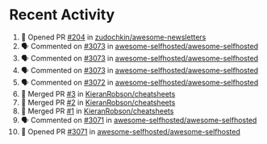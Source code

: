 # Recent Activity 

<!--START_SECTION:activity-->
1. 💪 Opened PR [#204](https://github.com/zudochkin/awesome-newsletters/pull/204) in [zudochkin/awesome-newsletters](https://github.com/zudochkin/awesome-newsletters)
2. 🗣 Commented on [#3073](https://github.com/awesome-selfhosted/awesome-selfhosted/issues/3073) in [awesome-selfhosted/awesome-selfhosted](https://github.com/awesome-selfhosted/awesome-selfhosted)
3. 🗣 Commented on [#3073](https://github.com/awesome-selfhosted/awesome-selfhosted/issues/3073) in [awesome-selfhosted/awesome-selfhosted](https://github.com/awesome-selfhosted/awesome-selfhosted)
4. 🗣 Commented on [#3073](https://github.com/awesome-selfhosted/awesome-selfhosted/issues/3073) in [awesome-selfhosted/awesome-selfhosted](https://github.com/awesome-selfhosted/awesome-selfhosted)
5. 🗣 Commented on [#3072](https://github.com/awesome-selfhosted/awesome-selfhosted/issues/3072) in [awesome-selfhosted/awesome-selfhosted](https://github.com/awesome-selfhosted/awesome-selfhosted)
6. 🎉 Merged PR [#3](https://github.com/KieranRobson/cheatsheets/pull/3) in [KieranRobson/cheatsheets](https://github.com/KieranRobson/cheatsheets)
7. 🎉 Merged PR [#2](https://github.com/KieranRobson/cheatsheets/pull/2) in [KieranRobson/cheatsheets](https://github.com/KieranRobson/cheatsheets)
8. 🎉 Merged PR [#1](https://github.com/KieranRobson/cheatsheets/pull/1) in [KieranRobson/cheatsheets](https://github.com/KieranRobson/cheatsheets)
9. 🗣 Commented on [#3071](https://github.com/awesome-selfhosted/awesome-selfhosted/issues/3071) in [awesome-selfhosted/awesome-selfhosted](https://github.com/awesome-selfhosted/awesome-selfhosted)
10. 💪 Opened PR [#3071](https://github.com/awesome-selfhosted/awesome-selfhosted/pull/3071) in [awesome-selfhosted/awesome-selfhosted](https://github.com/awesome-selfhosted/awesome-selfhosted)
<!--END_SECTION:activity-->
